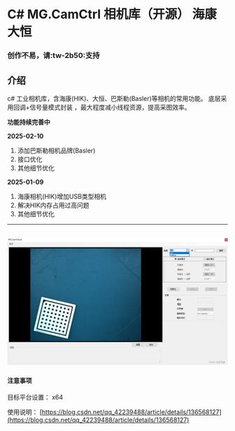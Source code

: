 # C#  MG.CamCtrl 相机库（开源） 海康 大恒

### 创作不易，请:tw-2b50:支持

## 介绍

c# 工业相机库，含海康(HIK)、大恒、巴斯勒(Basler)等相机的常用功能。
底层采用回调+信号量模式封装 ，最大程度减小线程资源，提高采图效率。

 
  **功能持续完善中** 

  ****2025-02-10****
  1. 添加巴斯勒相机品牌(Basler)
  2. 接口优化
  3. 其他细节优化 
  
  ****2025-01-09****
  1. 海康相机(HIK)增加USB类型相机 
  2. 解决HIK内存占用过高问题 
  3. 其他细节优化 





 --- 

![输入图片说明](Sample/picture.png)
 --- 
 #### 注意事项 
 目标平台设置： x64


使用说明： [https://blog.csdn.net/qq_42239488/article/details/136568127](https://blog.csdn.net/qq_42239488/article/details/136568127)


